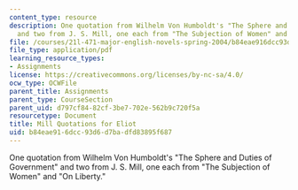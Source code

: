 ```yaml
---
content_type: resource
description: One quotation from Wilhelm Von Humboldt's "The Sphere and Duties of Government"
  and two from J. S. Mill, one each from "The Subjection of Women" and "On Liberty."
file: /courses/21l-471-major-english-novels-spring-2004/b84eae916dcc93d6d7badfd83895f687_millquot_eliot.pdf
file_type: application/pdf
learning_resource_types:
- Assignments
license: https://creativecommons.org/licenses/by-nc-sa/4.0/
ocw_type: OCWFile
parent_title: Assignments
parent_type: CourseSection
parent_uid: d797cf84-82cf-3be7-702e-562b9c720f5a
resourcetype: Document
title: Mill Quotations for Eliot
uid: b84eae91-6dcc-93d6-d7ba-dfd83895f687
---
```

One quotation from Wilhelm Von Humboldt's "The Sphere and Duties of Government" and two from J. S. Mill, one each from "The Subjection of Women" and "On Liberty."